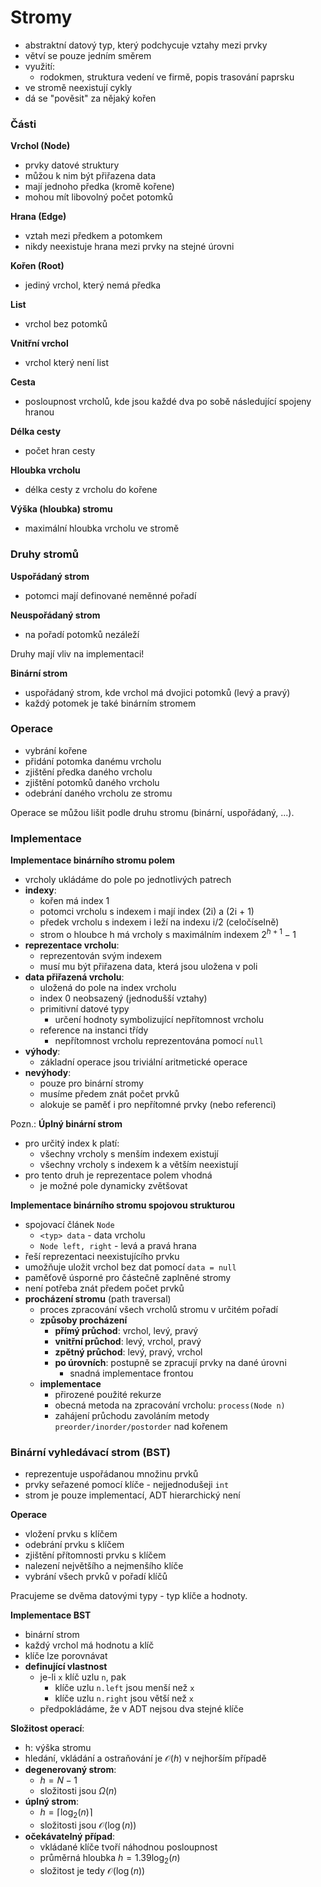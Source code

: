 # Stromy

- abstraktní datový typ, který podchycuje vztahy mezi prvky
- větví se pouze jedním směrem
- využití:
	- rodokmen, struktura vedení ve firmě, popis trasování paprsku
- ve stromě neexistují cykly
- dá se "pověsit" za nějaký kořen

### Části

**Vrchol (Node)**
- prvky datové struktury
- můžou k nim být přiřazena data
- mají jednoho předka (kromě kořene)
- mohou mít libovolný počet potomků

**Hrana (Edge)**
- vztah mezi předkem a potomkem
- nikdy neexistuje hrana mezi prvky na stejné úrovni

**Kořen (Root)**
- jediný vrchol, který nemá předka

**List**
- vrchol bez potomků

**Vnitřní vrchol**
- vrchol který není list

**Cesta**
- posloupnost vrcholů, kde jsou každé dva po sobě následující spojeny hranou

**Délka cesty**
- počet hran cesty

**Hloubka vrcholu**
- délka cesty z vrcholu do kořene

**Výška (hloubka) stromu**
- maximální hloubka vrcholu ve stromě

### Druhy stromů

**Uspořádaný strom**
- potomci mají definované neměnné pořadí

**Neuspořádaný strom**
- na pořadí potomků nezáleží

Druhy mají vliv na implementaci!

**Binární strom**
- uspořádaný strom, kde vrchol má dvojici potomků (levý a pravý)
- každý potomek je také binárním stromem

### Operace

- vybrání kořene
- přidání potomka danému vrcholu
- zjištění předka daného vrcholu
- zjištění potomků daného vrcholu
- odebrání daného vrcholu ze stromu 

Operace se můžou lišit podle druhu stromu (binární, uspořádaný, ...).

### Implementace

**Implementace binárního stromu polem**
- vrcholy ukládáme do pole po jednotlivých patrech
- **indexy**:
	- kořen má index 1
	- potomci vrcholu s indexem i mají index (2i) a (2i + 1)
	- předek vrcholu s indexem i leží na indexu i/2 (celočíselně)
	- strom o hloubce h má vrcholy s maximálním indexem $2^{h+1} - 1$
- **reprezentace vrcholu**:
	- reprezentován svým indexem
	- musí mu být přiřazena data, která jsou uložena v poli
- **data přiřazená vrcholu**:
	- uložená do pole na index vrcholu
	- index 0 neobsazený (jednodušší vztahy)
	- primitivní datové typy
		-  určení hodnoty symbolizující nepřítomnost vrcholu
	- reference na instanci třídy
		- nepřítomnost vrcholu reprezentována pomocí `null`
- **výhody**:
	- základní operace jsou triviální aritmetické operace
- **nevýhody**:
	- pouze pro binární stromy
	- musíme předem znát počet prvků
	- alokuje se paměť i pro nepřítomné prvky (nebo referenci)

Pozn.: **Úplný binární strom**
- pro určitý index k platí:
	- všechny vrcholy s menším indexem existují
	- všechny vrcholy s indexem k a větším neexistují
- pro tento druh je reprezentace polem vhodná
	- je možné pole dynamicky zvětšovat

**Implementace binárního stromu spojovou strukturou**
- spojovací článek `Node`
	- `<typ> data` - data vrcholu
	- `Node left, right` - levá a pravá hrana
- řeší reprezentaci neexistujícího prvku
- umožňuje uložit vrchol bez dat pomocí `data = null`
- paměťově úsporné pro částečně zaplněné stromy
- není potřeba znát předem počet prvků
- **procházení stromu** (path traversal)
	- proces zpracování všech vrcholů stromu v určitém pořadí
	- **způsoby procházení**
		- **přímý průchod**: vrchol, levý, pravý
		- **vnitřní průchod**: levý, vrchol, pravý
		- **zpětný průchod**: levý, pravý, vrchol
		- **po úrovních**: postupně se zpracují prvky na dané úrovni
			- snadná implementace frontou
	- **implementace**
		- přirozené použité rekurze
		- obecná metoda na zpracování vrcholu: `process(Node n)`
		- zahájení průchodu zavoláním metody `preorder/inorder/postorder` nad kořenem

### Binární vyhledávací strom (BST)

- reprezentuje uspořádanou množinu prvků
- prvky seřazené pomocí klíče - nejjednodušeji `int`
- strom je pouze implementací, ADT hierarchický není

**Operace**
- vložení prvku s klíčem
- odebrání prvku s klíčem
- zjištění přítomnosti prvku s klíčem
- nalezení největšího a nejmenšího klíče
- vybrání všech prvků v pořadí klíčů

Pracujeme se dvěma datovými typy - typ klíče a hodnoty.

**Implementace BST**
- binární strom
- každý vrchol má hodnotu a klíč
- klíče lze porovnávat
- **definující vlastnost**
	- je-li `x` klíč uzlu `n`, pak
		- klíče uzlu `n.left` jsou menší než `x` 
		- klíče uzlu `n.right` jsou větší než `x` 
	- předpokládáme, že v ADT nejsou dva stejné klíče

**Složitost operací**:
- h: výška stromu
- hledání, vkládání a ostraňování je $\mathcal O(h)$ v nejhorším případě
- **degenerovaný strom**:
	- $h = N - 1$
	- složitosti jsou $\Omega(n)$
- **úplný strom**:
	- $h = \lceil \log_{2}(n) \rceil$
	- složitosti jsou $\mathcal O(\log(n))$
- **očekávatelný případ**:
	- vkládané klíče tvoří náhodnou posloupnost
	- průměrná hloubka $h = 1.39\log_{2}(n)$
	- složitost je tedy $\mathcal O(\log(n))$